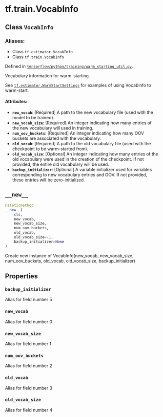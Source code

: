 <div itemscope itemtype="http://developers.google.com/ReferenceObject">
<meta itemprop="name" content="tf.train.VocabInfo" />
<meta itemprop="path" content="Stable" />
<meta itemprop="property" content="backup_initializer"/>
<meta itemprop="property" content="new_vocab"/>
<meta itemprop="property" content="new_vocab_size"/>
<meta itemprop="property" content="num_oov_buckets"/>
<meta itemprop="property" content="old_vocab"/>
<meta itemprop="property" content="old_vocab_size"/>
<meta itemprop="property" content="__new__"/>
</div>

# tf.train.VocabInfo

## Class `VocabInfo`



### Aliases:

* Class `tf.estimator.VocabInfo`
* Class `tf.train.VocabInfo`



Defined in [`tensorflow/python/training/warm_starting_util.py`](https://www.tensorflow.org/code/tensorflow/python/training/warm_starting_util.py).

Vocabulary information for warm-starting.

See <a href="../../tf/estimator/WarmStartSettings.md"><code>tf.estimator.WarmStartSettings</code></a> for examples of using
VocabInfo to warm-start.

#### Attributes:

* <b>`new_vocab`</b>: [Required] A path to the new vocabulary file (used with the
    model to be trained).
* <b>`new_vocab_size`</b>: [Required] An integer indicating how many entries of the new
    vocabulary will used in training.
* <b>`num_oov_buckets`</b>: [Required] An integer indicating how many OOV buckets are
    associated with the vocabulary.
* <b>`old_vocab`</b>: [Required] A path to the old vocabulary file (used with the
    checkpoint to be warm-started from).
* <b>`old_vocab_size`</b>: [Optional] An integer indicating how many entries of the old
    vocabulary were used in the creation of the checkpoint. If not provided,
    the entire old vocabulary will be used.
* <b>`backup_initializer`</b>: [Optional] A variable initializer used for variables
    corresponding to new vocabulary entries and OOV. If not provided, these
    entries will be zero-initialized.

<h2 id="__new__"><code>__new__</code></h2>

``` python
@staticmethod
__new__(
    cls,
    new_vocab,
    new_vocab_size,
    num_oov_buckets,
    old_vocab,
    old_vocab_size=-1,
    backup_initializer=None
)
```

Create new instance of VocabInfo(new_vocab, new_vocab_size, num_oov_buckets, old_vocab, old_vocab_size, backup_initializer)



## Properties

<h3 id="backup_initializer"><code>backup_initializer</code></h3>

Alias for field number 5

<h3 id="new_vocab"><code>new_vocab</code></h3>

Alias for field number 0

<h3 id="new_vocab_size"><code>new_vocab_size</code></h3>

Alias for field number 1

<h3 id="num_oov_buckets"><code>num_oov_buckets</code></h3>

Alias for field number 2

<h3 id="old_vocab"><code>old_vocab</code></h3>

Alias for field number 3

<h3 id="old_vocab_size"><code>old_vocab_size</code></h3>

Alias for field number 4



